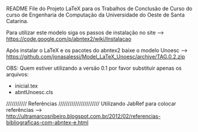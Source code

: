README File do Projeto LaTeX para os Trabalhos de Conclusão de Curso do curso de Engenharia de Computação da Universidade do Oeste de Santa Catarina.

Para utilizar este modelo siga os passos de instalação no site --> https://code.google.com/p/abntex2/wiki/Instalacao

Após instalar o LaTeX e os pacotes do abntex2 baixe o modelo Unoesc  --> https://github.com/jonasalessi/Model_LaTeX_Unoesc/archive/TAG.0.2.zip

OBS: Quem estiver utilizando a versão 0.1 por favor substituir apenas os arquivos:
	
- inicial.tex
- abntUnoesc.cls

/////////// Referências //////////////////////
Utilizando JabRef para colocar referências --> http://ultramarcosribeiro.blogspot.com.br/2012/02/referencias-bibliograficas-com-abntex-e.html
